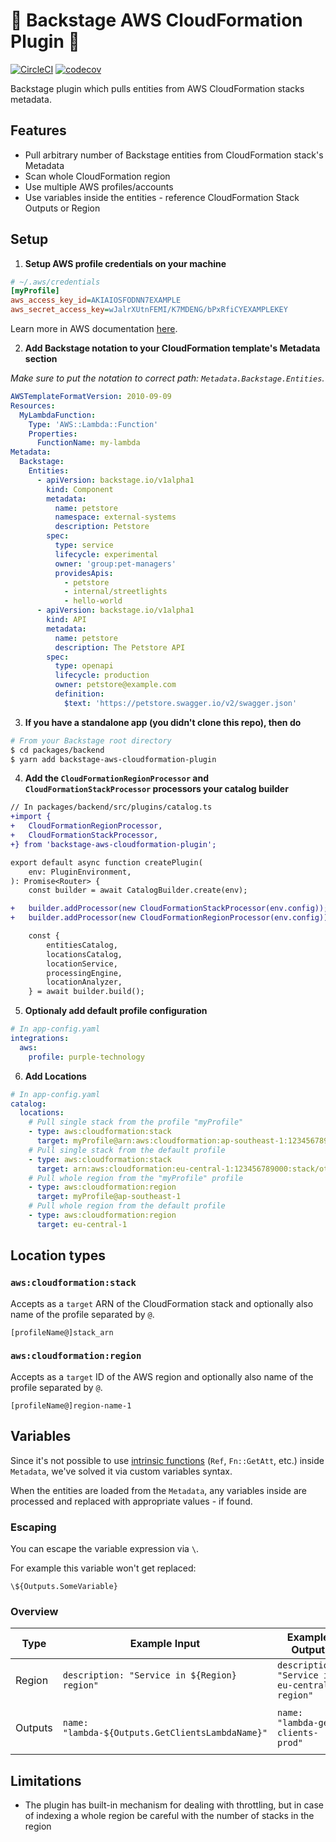 # 🧋 Backstage AWS CloudFormation Plugin 🧋

[![CircleCI](https://circleci.com/gh/purple-technology/backstage-aws-cloudformation-plugin/tree/master.svg?style=svg)](https://circleci.com/gh/purple-technology/backstage-aws-cloudformation-plugin/tree/master)
[![codecov](https://codecov.io/gh/purple-technology/backstage-aws-cloudformation-plugin/branch/master/graph/badge.svg?token=KKK1OH1MPI)](https://codecov.io/gh/purple-technology/backstage-aws-cloudformation-plugin)

Backstage plugin which pulls entities from AWS CloudFormation stacks metadata.

## Features

- Pull arbitrary number of Backstage entities from CloudFormation stack's Metadata
- Scan whole CloudFormation region
- Use multiple AWS profiles/accounts
- Use variables inside the entities - reference CloudFormation Stack Outputs or Region

## Setup

1. **Setup AWS profile credentials on your machine**

```ini
# ~/.aws/credentials
[myProfile]
aws_access_key_id=AKIAIOSFODNN7EXAMPLE
aws_secret_access_key=wJalrXUtnFEMI/K7MDENG/bPxRfiCYEXAMPLEKEY
```

Learn more in AWS documentation [here](https://docs.aws.amazon.com/cli/latest/userguide/cli-configure-profiles.html).

2. **Add Backstage notation to your CloudFormation template's Metadata section**

*Make sure to put the notation to correct path: `Metadata.Backstage.Entities`.*

```yaml
AWSTemplateFormatVersion: 2010-09-09
Resources:
  MyLambdaFunction:
    Type: 'AWS::Lambda::Function'
    Properties:
      FunctionName: my-lambda
Metadata:
  Backstage:
    Entities:
      - apiVersion: backstage.io/v1alpha1
        kind: Component
        metadata:
          name: petstore
          namespace: external-systems
          description: Petstore
        spec:
          type: service
          lifecycle: experimental
          owner: 'group:pet-managers'
          providesApis:
            - petstore
            - internal/streetlights
            - hello-world
      - apiVersion: backstage.io/v1alpha1
        kind: API
        metadata:
          name: petstore
          description: The Petstore API
        spec:
          type: openapi
          lifecycle: production
          owner: petstore@example.com
          definition:
            $text: 'https://petstore.swagger.io/v2/swagger.json'
```

3. **If you have a standalone app (you didn't clone this repo), then do**

```bash
# From your Backstage root directory
$ cd packages/backend
$ yarn add backstage-aws-cloudformation-plugin
```

4. **Add the `CloudFormationRegionProcessor` and `CloudFormationStackProcessor` processors your catalog builder**

```diff
// In packages/backend/src/plugins/catalog.ts
+import {
+	CloudFormationRegionProcessor,
+	CloudFormationStackProcessor,
+} from 'backstage-aws-cloudformation-plugin';

export default async function createPlugin(
	env: PluginEnvironment,
): Promise<Router> {
	const builder = await CatalogBuilder.create(env);

+	builder.addProcessor(new CloudFormationStackProcessor(env.config));
+	builder.addProcessor(new CloudFormationRegionProcessor(env.config));

	const {
		entitiesCatalog,
		locationsCatalog,
		locationService,
		processingEngine,
		locationAnalyzer,
	} = await builder.build();
```

5. **Optionaly add default profile configuration**

```yaml
# In app-config.yaml
integrations:
  aws:
    profile: purple-technology
```

6. **Add Locations**

```yaml
# In app-config.yaml
catalog:
  locations:
    # Pull single stack from the profile "myProfile"
    - type: aws:cloudformation:stack
      target: myProfile@arn:aws:cloudformation:ap-southeast-1:123456789000:stack/some-stack/123-345-12-1235-123123
    # Pull single stack from the default profile
    - type: aws:cloudformation:stack
      target: arn:aws:cloudformation:eu-central-1:123456789000:stack/other-stack/532-123-59-593-19481
    # Pull whole region from the "myProfile" profile
    - type: aws:cloudformation:region
      target: myProfile@ap-southeast-1
    # Pull whole region from the default profile
    - type: aws:cloudformation:region
      target: eu-central-1
```

## Location types

### `aws:cloudformation:stack`

Accepts as a `target` ARN of the CloudFormation stack and optionally also name of the profile separated by `@`.

```
[profileName@]stack_arn
```

### `aws:cloudformation:region`

Accepts as a `target` ID of the AWS region and optionally also name of the profile separated by `@`.

```
[profileName@]region-name-1
```

## Variables

Since it's not possible to use [intrinsic functions](https://docs.aws.amazon.com/AWSCloudFormation/latest/UserGuide/intrinsic-function-reference.html) (`Ref`, `Fn::GetAtt`, etc.) inside `Metadata`, we've solved it via custom variables syntax.

When the entities are loaded from the `Metadata`, any variables inside are processed and replaced with appropriate values - if found.

### Escaping
You can escape the variable expression via `\`.

For example this variable won't get replaced:
```
\${Outputs.SomeVariable}
```

### Overview

| Type    | Example Input                                    | Example Output                                  | Description                           |
|---------|--------------------------------------------------|-------------------------------------------------|---------------------------------------|
| Region  | `description: "Service in ${Region} region"`     | `description: "Service in eu-central-1 region"` | Provides region of the stack.         |
| Outputs | `name: "lambda-${Outputs.GetClientsLambdaName}"` | `name: "lambda-get-clients-prod"`               | Provides [`Output`](https://docs.aws.amazon.com/AWSCloudFormation/latest/UserGuide/outputs-section-structure.html) value from the stack. |

## Limitations

- The plugin has built-in mechanism for dealing with throttling, but in case of indexing a whole region be careful with the number of stacks in the region 
